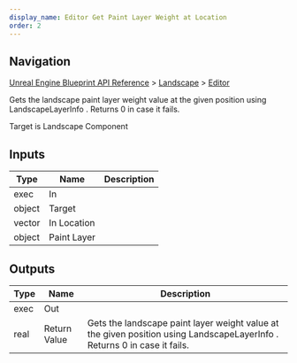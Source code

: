 ```yaml
---
display_name: Editor Get Paint Layer Weight at Location
order: 2
---
```

## Navigation

[Unreal Engine Blueprint API Reference](https://dev.epicgames.com/documentation/en-us/unreal-engine/BlueprintAPI) > [Landscape](https://dev.epicgames.com/documentation/en-us/unreal-engine/BlueprintAPI/Landscape) > [Editor](https://dev.epicgames.com/documentation/en-us/unreal-engine/BlueprintAPI/Landscape/Editor)

Gets the landscape paint layer weight value at the given position using LandscapeLayerInfo . Returns 0 in case it fails.

Target is Landscape Component

## Inputs

| Type | Name | Description |
| --- | --- | --- |
| exec | In |  |
| object | Target |  |
| vector | In Location |  |
| object | Paint Layer |  |

## Outputs

| Type | Name | Description |
| --- | --- | --- |
| exec | Out |  |
| real | Return Value | Gets the landscape paint layer weight value at the given position using LandscapeLayerInfo . Returns 0 in case it fails. |

